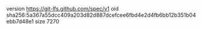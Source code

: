 version https://git-lfs.github.com/spec/v1
oid sha256:5a367a55dcc409a203d82d887dcefcee6fbd4e2d4fb6bb12b351b04ebb7d48e1
size 7270
